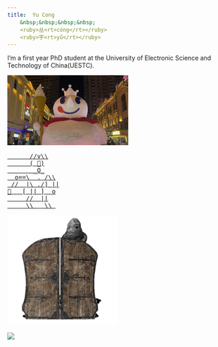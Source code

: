 ```yaml
---
title:  Yu Cong 
    &nbsp;&nbsp;&nbsp;&nbsp;
    <ruby>丛<rt>cóng</rt></ruby>
    <ruby>宇<rt>yǔ</rt></ruby>
---
```


I’m a first year PhD student at the University of Electronic Science and Technology of China(UESTC).

<img src="/images/giantmxbc.jpeg" style="width: 275px; height: auto;" />

<a href="https://zh.wikipedia.org/zh-cn/%E8%94%A1%E5%BE%90%E5%9D%A4%E7%AF%AE%E7%90%83%E8%A7%86%E9%A2%91%E4%BA%8B%E4%BB%B6">
<pre class="ascii-art">
      //v\\
      ( 👀)
       _O_
  o==\  . /\\
 //  |\ ./] ||
🏀   [ || ]  o
     //  ||
     \\   \\ 
</pre>
</a>

<pre class="ascii-art">
<img src="/images/404.png" style="width: 250px;">
</pre>

<img src="https://images.steamusercontent.com/ugc/2470865965971786459/673CE1F08C406E5F6F4AC9A3640F8E776975345D/?imw=2048&imh=1152&ima=fit&impolicy=Letterbox&imcolor=%23000000&letterbox=true" style="width: 275px;">

